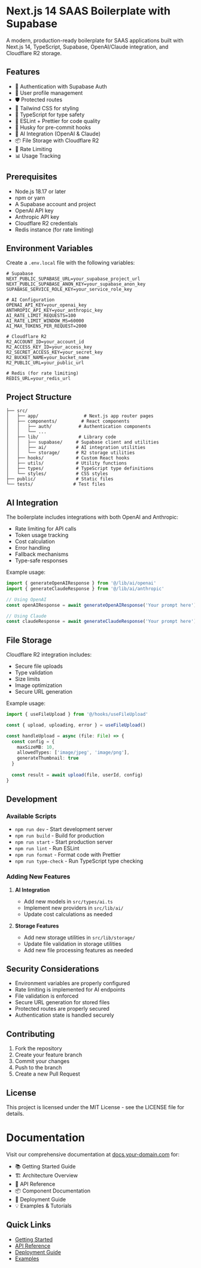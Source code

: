 # Next.js 14 SAAS Boilerplate with Supabase

A modern, production-ready boilerplate for SAAS applications built with Next.js 14, TypeScript, Supabase, OpenAI/Claude integration, and Cloudflare R2 storage.

## Features

- 🔐 Authentication with Supabase Auth
- 👤 User profile management
- 🛡️ Protected routes
- 🎨 Tailwind CSS for styling
- 📝 TypeScript for type safety
- 🧪 ESLint + Prettier for code quality
- 🔄 Husky for pre-commit hooks
- 🤖 AI Integration (OpenAI & Claude)
- 📦 File Storage with Cloudflare R2
- 🚦 Rate Limiting
- 📊 Usage Tracking

## Prerequisites

- Node.js 18.17 or later
- npm or yarn
- A Supabase account and project
- OpenAI API key
- Anthropic API key
- Cloudflare R2 credentials
- Redis instance (for rate limiting)

## Environment Variables

Create a `.env.local` file with the following variables:

```env
# Supabase
NEXT_PUBLIC_SUPABASE_URL=your_supabase_project_url
NEXT_PUBLIC_SUPABASE_ANON_KEY=your_supabase_anon_key
SUPABASE_SERVICE_ROLE_KEY=your_service_role_key

# AI Configuration
OPENAI_API_KEY=your_openai_key
ANTHROPIC_API_KEY=your_anthropic_key
AI_RATE_LIMIT_REQUESTS=100
AI_RATE_LIMIT_WINDOW_MS=60000
AI_MAX_TOKENS_PER_REQUEST=2000

# Cloudflare R2
R2_ACCOUNT_ID=your_account_id
R2_ACCESS_KEY_ID=your_access_key
R2_SECRET_ACCESS_KEY=your_secret_key
R2_BUCKET_NAME=your_bucket_name
R2_PUBLIC_URL=your_public_url

# Redis (for rate limiting)
REDIS_URL=your_redis_url
```

## Project Structure

```
├── src/
│   ├── app/                 # Next.js app router pages
│   ├── components/         # React components
│   │   ├── auth/          # Authentication components
│   │   └── ...
│   ├── lib/               # Library code
│   │   ├── supabase/     # Supabase client and utilities
│   │   ├── ai/           # AI integration utilities
│   │   └── storage/      # R2 storage utilities
│   ├── hooks/            # Custom React hooks
│   ├── utils/            # Utility functions
│   ├── types/            # TypeScript type definitions
│   └── styles/           # CSS styles
├── public/               # Static files
└── tests/               # Test files
```

## AI Integration

The boilerplate includes integrations with both OpenAI and Anthropic:

- Rate limiting for API calls
- Token usage tracking
- Cost calculation
- Error handling
- Fallback mechanisms
- Type-safe responses

Example usage:

```typescript
import { generateOpenAIResponse } from '@/lib/ai/openai'
import { generateClaudeResponse } from '@/lib/ai/anthropic'

// Using OpenAI
const openAIResponse = await generateOpenAIResponse('Your prompt here')

// Using Claude
const claudeResponse = await generateClaudeResponse('Your prompt here')
```

## File Storage

Cloudflare R2 integration includes:

- Secure file uploads
- Type validation
- Size limits
- Image optimization
- Secure URL generation

Example usage:

```typescript
import { useFileUpload } from '@/hooks/useFileUpload'

const { upload, uploading, error } = useFileUpload()

const handleUpload = async (file: File) => {
  const config = {
    maxSizeMB: 10,
    allowedTypes: ['image/jpeg', 'image/png'],
    generateThumbnail: true
  }
  
  const result = await upload(file, userId, config)
}
```

## Development

### Available Scripts

- `npm run dev` - Start development server
- `npm run build` - Build for production
- `npm run start` - Start production server
- `npm run lint` - Run ESLint
- `npm run format` - Format code with Prettier
- `npm run type-check` - Run TypeScript type checking

### Adding New Features

1. **AI Integration**
   - Add new models in `src/types/ai.ts`
   - Implement new providers in `src/lib/ai/`
   - Update cost calculations as needed

2. **Storage Features**
   - Add new storage utilities in `src/lib/storage/`
   - Update file validation in storage utilities
   - Add new file processing features as needed

## Security Considerations

- Environment variables are properly configured
- Rate limiting is implemented for AI endpoints
- File validation is enforced
- Secure URL generation for stored files
- Protected routes are properly secured
- Authentication state is handled securely

## Contributing

1. Fork the repository
2. Create your feature branch
3. Commit your changes
4. Push to the branch
5. Create a new Pull Request

## License

This project is licensed under the MIT License - see the LICENSE file for details.

# Documentation

Visit our comprehensive documentation at [docs.your-domain.com](https://docs.your-domain.com) for:

- 📚 Getting Started Guide
- 🏗️ Architecture Overview
- 🔧 API Reference
- 📦 Component Documentation
- 🚀 Deployment Guide
- 💡 Examples & Tutorials

## Quick Links

- [Getting Started](https://docs.your-domain.com/getting-started)
- [API Reference](https://docs.your-domain.com/api-reference)
- [Deployment Guide](https://docs.your-domain.com/deployment)
- [Examples](https://docs.your-domain.com/examples)
